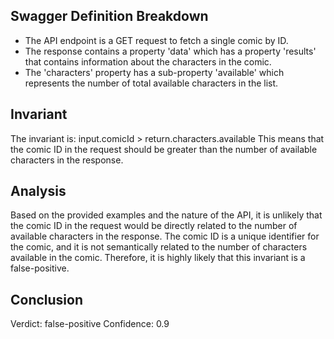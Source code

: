 ## Swagger Definition Breakdown
- The API endpoint is a GET request to fetch a single comic by ID.
- The response contains a property 'data' which has a property 'results' that contains information about the characters in the comic.
- The 'characters' property has a sub-property 'available' which represents the number of total available characters in the list.

## Invariant
The invariant is: input.comicId > return.characters.available
This means that the comic ID in the request should be greater than the number of available characters in the response.

## Analysis
Based on the provided examples and the nature of the API, it is unlikely that the comic ID in the request would be directly related to the number of available characters in the response. The comic ID is a unique identifier for the comic, and it is not semantically related to the number of characters available in the comic. Therefore, it is highly likely that this invariant is a false-positive.

## Conclusion
Verdict: false-positive
Confidence: 0.9
